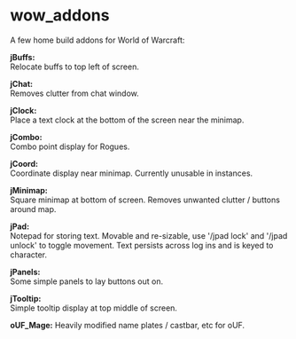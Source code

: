 # wow_addons

A few home build addons for World of Warcraft:

**jBuffs:**  
Relocate buffs to top left of screen.

**jChat:**  
Removes clutter from chat window.

**jClock:**  
Place a text clock at the bottom of the screen near the minimap.

**jCombo:**  
Combo point display for Rogues.

**jCoord:**  
Coordinate display near minimap.  Currently unusable in instances.

**jMinimap:**  
Square minimap at bottom of screen.  Removes unwanted clutter / buttons around map.

**jPad:**  
Notepad for storing text.  Movable and re-sizable, use '/jpad lock' and '/jpad unlock' to toggle movement.
Text persists across log ins and is keyed to character.

**jPanels:**  
Some simple panels to lay buttons out on.

**jTooltip:**  
Simple tooltip display at top middle of screen.

**oUF_Mage:**
Heavily modified name plates / castbar, etc for oUF.